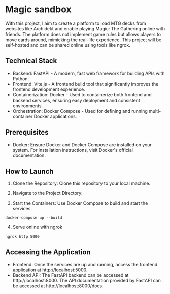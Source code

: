# Magic sandbox

With this project, I aim to create a platform to load MTG decks from websites like Archidekt and enable playing Magic: The Gathering online with friends. The platform does not implement game rules but allows players to move cards around, mimicking the real-life experience. This project will be self-hosted and can be shared online using tools like ngrok.

## Technical Stack

-   Backend: FastAPI - A modern, fast web framework for building APIs with Python.
-   Frontend: Vite.js - A frontend build tool that significantly improves the frontend development experience.
-   Containerization: Docker - Used to containerize both frontend and backend services, ensuring easy deployment and consistent environments.
-   Orchestration: Docker Compose - Used for defining and running multi-container Docker applications.

## Prerequisites

-   Docker: Ensure Docker and Docker Compose are installed on your system. For installation instructions, visit Docker's official documentation.

## How to Launch

1. Clone the Repository: Clone this repository to your local machine.

2. Navigate to the Project Directory:


3. Start the Containers: Use Docker Compose to build and start the services.

```
docker-compose up --build
```

4. Serve online with ngrok

```
ngrok http 5000
```

## Accessing the Application

- Frontend: Once the services are up and running, access the frontend application at http://localhost:5000.
- Backend API: The FastAPI backend can be accessed at http://localhost:8000. The API documentation provided by FastAPI can be accessed at http://localhost:8000/docs.